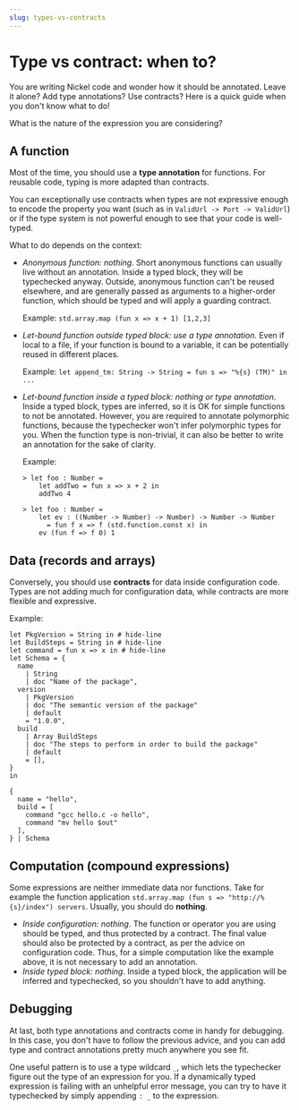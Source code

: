 ```yaml
---
slug: types-vs-contracts
---
```


# Type vs contract: when to?

You are writing Nickel code and wonder how it should be annotated. Leave it
alone? Add type annotations? Use contracts? Here is a quick guide when you don't
know what to do!

What is the nature of the expression you are considering?

## A function

Most of the time, you should use a **type annotation** for functions. For
reusable code, typing is more adapted than contracts.

You can exceptionally use contracts when types are not expressive enough to
encode the property you want (such as in `ValidUrl -> Port -> ValidUrl`) or if
the type system is not powerful enough to see that your code is well-typed.

What to do depends on the context:

- *Anonymous function: nothing*. Short anonymous functions can
    usually live without an annotation. Inside a typed block, they will be
    typechecked anyway. Outside, anonymous function can't be reused elsewhere,
    and are generally passed as arguments to a higher-order function, which
    should be typed and will apply a guarding contract.

    Example: `std.array.map (fun x => x + 1) [1,2,3]`

- *Let-bound function outside typed block: use a type annotation.* Even if
    local to a file, if your function is bound to a variable, it can be
    potentially reused in different places.

    Example: `let append_tm: String -> String = fun s => "%{s} (TM)" in ...`

- *Let-bound function inside a typed block: nothing or type annotation*. Inside
    a typed block, types are inferred, so it is OK for simple functions to not
    be annotated. However, you are required to annotate polymorphic functions,
    because the typechecker won't infer polymorphic types for you. When the
    function type is non-trivial, it can also be better to write an annotation
    for the sake of clarity.

    Example:

    ```nickel #repl
    > let foo : Number =
        let addTwo = fun x => x + 2 in
        addTwo 4

    > let foo : Number =
        let ev : ((Number -> Number) -> Number) -> Number -> Number
          = fun f x => f (std.function.const x) in
        ev (fun f => f 0) 1
    ```

## Data (records and arrays)

Conversely, you should use **contracts** for data inside configuration code.
Types are not adding much for configuration data, while contracts are more
flexible and expressive.

Example:

```nickel
let PkgVersion = String in # hide-line
let BuildSteps = String in # hide-line
let command = fun x => x in # hide-line
let Schema = {
  name
    | String
    | doc "Name of the package",
  version
    | PkgVersion
    | doc "The semantic version of the package"
    | default
    = "1.0.0",
  build
    | Array BuildSteps
    | doc "The steps to perform in order to build the package"
    | default
    = [],
}
in

{
  name = "hello",
  build = [
    command "gcc hello.c -o hello",
    command "mv hello $out"
  ],
} | Schema
```

## Computation (compound expressions)

Some expressions are neither immediate data nor functions. Take for example the
function application `std.array.map (fun s => "http://%{s}/index") servers`.
Usually, you should do **nothing**.

- *Inside configuration: nothing*. The function or operator you are using should
  be typed, and thus protected by a contract. The final value should also be
  protected by a contract, as per the advice on configuration code. Thus, for a
  simple computation like the example above, it is not necessary to add an
  annotation.
- *Inside typed block: nothing*. Inside a typed block, the application will be
  inferred and typechecked, so you shouldn't have to add anything.

## Debugging

At last, both type annotations and contracts come in handy for debugging. In
this case, you don't have to follow the previous advice, and you can add type
and contract annotations pretty much anywhere you see fit.

One useful pattern is to use a type wildcard `_`, which lets the typechecker
figure out the type of an expression for you. If a dynamically typed expression
is failing with an unhelpful error message, you can try to have it typechecked
by simply appending `: _` to the expression.
